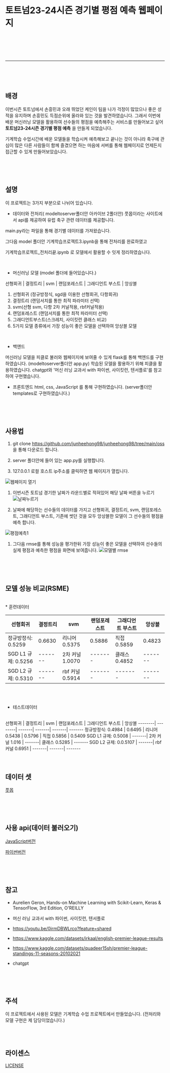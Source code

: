# 토트넘23-24시즌 경기별 평점 예측 웹페이지


<br/>
<br/>
<br/>
<br/>


<hr/>
<br/>
<br/>
<br/>



## 배경

 이번시즌 토트넘에서 손흥민과 오래 뛰었던 케인이 팀을 나가 걱정이 많았으나 좋은 성적을 유지하며 손흥민도 득점순위에 올라와 있는 것을 발견하였습니다. 그래서 이번에 배운 머신러닝 모델을 활용하여 선수들의 평점을 예측해주는 서비스를 만들어보고 싶어 **토트넘23-24시즌 경기별 평점 예측** 을 만들게 되었습니다.

기계학습 수업시간에 배운 모델들을 학습시켜 예측해보고 끝나는 것이 아니라 축구에 관심이 많은 다른 사람들이 함께 즐겼으면 하는 마음에 서버를 통해 웹페이지로 언제든지 접근할 수 있게 만들어보았습니다.

<br/>
<br/>
<br/>

## 설명
이 프로젝트는 3가지 부분으로 나뉘어 있습니다.

* 데이터와 전처리( modeltoserver폴더안 아카이브 2폴더안)
풋몹이라는 사이트에서 api를 제공하여 유럽 축구 관련 데이터를 제공합니다.

main.py라는 파일을 통해 경기별 데이터를 가져왔습니다.

그다음 model 폴더안 기계학습프로젝트3.ipynb을 통해 전처리를 완료하였고

기계학습프로젝트_전처리끝.ipynb 로 모델에서 활용할 수 잇게 정리하였습니다.


<br/>

* 머신러닝 모델 (model 폴더에 들어있습니다.)

선형회귀 | 결정트리 | svm | 랜덤포레스트 | 그래디언트 부스트 | 앙상블


1. 선형회귀 (정규방정식, sgd을 이용한 선형회귀, 다항회귀)
2. 결정트리 (랜덤서치를 통한 최적 파라미터 선택)
3. svm(선형 svm, 다항 2차 커널적용, rbf커널적용)
4. 랜덤포레스트 (랜덤서치를 통한 최적 파라미터 선택)
5. 그래디언트부스트(스크레치, 사이킷런 클래스 비교)
6. 5가지 모델 종류에서 가장 성능이 좋은 모델을 선택하여 앙상블 모델

<br/>

* 백앤드

머신러닝 모델을 피클로 불러와 웹페이지에 보여줄 수 있게
flask를 통해 백엔드를 구현하였습니다.
(modeltoserver폴더안 app.py)
학습된 모델을 활용하기 위해 피클을 활용하였습니다. 
chatgpt와  '머신 러닝 교과서 with 파이썬, 사이킷런, 텐서플로'를 참고하여 구현했습니다.

* 프론트엔드
html, css, JavaScript 를 통해 구현하였습니다.
(server폴더안 templates로 구현하였습니다.)

<br/>
<br/>
<br/>


## 사용법

1. git clone https://github.com/junheehong98/junheehong98/tree/main/oss
을 통해 다운로드 합니다.

1.  server 폴더안에 들어 있는 app.py를 실행합니다.

1. 127.0.0.1 로컬 호스트 ip주소를 클릭하면 웹 페이지가 열립니다.

![웹페이지 열기](./1.png)

1. 이번시즌 토트넘 경기한 날짜가 라운드별로 적혀있어 해당 날짜 버튼을 누르기
![날짜누르기](./2.png)

1. 날짜에 해당하는 선수들의 데이터를 가지고
선형회귀, 결정트리, svm, 랜덤포레스트, 그래디언트 부스트, 기존에 썻던 것을 모두 앙상블한 모델이 그 선수들의 평점을 예측 합니다.

![평점예측1](./3.png)

1. 그다음 rmse를 통해 성능을 평가한뒤 가장 성능이 좋은 모델을 선택하여
선수들의 실제 평점과 예측한 평점을 화면에 보여줍니다.
![모델별 rmse](./5.png)

<br/>
<br/>
<br/>



## 모델 성능 비교(RSME)
<br/>
* 훈련데이터
<br/>

선형회귀 | 결정트리 | svm | 랜덤포레스트 | 그래디언트 부스트 | 앙상블
--------| --------| -------| -------| -------| -------
정규방정식: 0.5259  | 0.6630 | 리니어 0.5375 |  0.5886 | 직접 0.5859 |  0.4823
SGD L1 규제: 0.5256 | -------| 2차 커널 1.0070 | -------| 클래스  0.4852 |  -------
SGD L2 규제: 0.5310 | -------| rbf 커널 0.5914 | -------| -------| -------



<br/>
<br/>


* 테스트데이터

<br/>
선형회귀 | 결정트리 | svm | 랜덤포레스트 | 그래디언트 부스트 | 앙상블
--------| --------| -------| -------| -------| -------
정규방정식: 0.4984 | 0.6495 | 리니어 0.5438 | 0.5796 | 직접 0.5856 |  0.5409
SGD L1 규제: 0.5008 |   -------| 2차 커널 1.016 | -------| 클래스  0.5285 | -------
SGD L2 규제: 0.0.5107 | -------| rbf 커널 0.6951 | -------| -------| -------




<br/>
<br/>
<br/>

## 데이터 셋
[풋몹](https://www.fotmob.com/ko/leagues/47/stats/premier-league/players)

<br/>
<br/>
<br/>

## 사용 api(데이터 불러오기)

[JavaScript버전](https://github.com/bgrnwd/fotmob)
<br/>

[파이썬버전](https://github.com/bgrnwd/mobfot)


<br/><br/><br/>





## 참고

* Aurelien Geron, Hands-on Machine Learning with Scikit-Learn, Keras & 
TensorFlow, 3rd Edition, O'REILLY

* 머신 러닝 교과서 with 파이썬, 사이킷런, 텐서플로

* https://youtu.be/0irmDBWLrco?feature=shared


* https://www.kaggle.com/datasets/irkaal/english-premier-league-results

* https://www.kaggle.com/datasets/quadeer15sh/premier-league-standings-11-seasons-20102021

* chatgpt



<br/><br/><br/>


## 주석
이 프로젝트에서 사용된 모델은 기계학습 수업 프로젝트에서 만들었습니다. (전처리와 모델 구현은 제 담당이었습니다.)


<br/><br/>
## 라이센스

[LICENSE](https://github.com/junheehong98/junheehong98/tree/main/oss/LICENSE)




